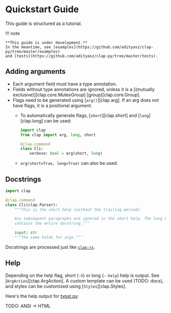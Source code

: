 # Quickstart Guide

This guide is structured as a tutorial.

!!! note

    **This guide is under development.**
    In the meantime, see [examples](https://github.com/adityasz/clap-py/tree/master/examples)
    and [tests](https://github.com/adityasz/clap-py/tree/master/tests).

## Adding arguments

- Each argument field must have a type annotation.
- Fields without type annotations are ignored, unless it is a
  [(mutually exclusive)][clap.core.MutexGroup] [group][clap.core.Group].
- Flags need to be generated using [`arg()`][clap.arg]. If an arg does not have
  flags, it is a positional argument.
  - To automatically generate flags, [`short`][clap.short] and
    [`long`][clap.long] can be used:

    ```python
    import clap
    from clap import arg, long, short

    @clap.command
    class Cli:
        verbose: bool = arg(short, long)
    ```

  - `arg(short=True, long=True)` can also be used.

## Docstrings

```python
import clap

@clap.command
class Cli(clap.Parser):
    """This is the short help (without the trailing period).

    Any subsequent paragraphs are ignored in the short help. The long help
    contains the entire docstring."""

    input: str
    """The same holds for args."""
```

Docstrings are processed just like
[`clap-rs`](https://docs.rs/clap/latest/clap/_derive/index.html#doc-comments).

## Help

Depending on the help flag, short (`-h`) or long (`--help`) help is output. See [`ArgAction`][clap.ArgAction]. A custom template can be used (TODO: docs), and styles can be customized using [`Styles`][clap.Styles].

Here's the help output for
[typst.py](https://github.com/adityasz/clap-py/tree/master/examples/typst.py):

TODO: ANSI -> HTML
